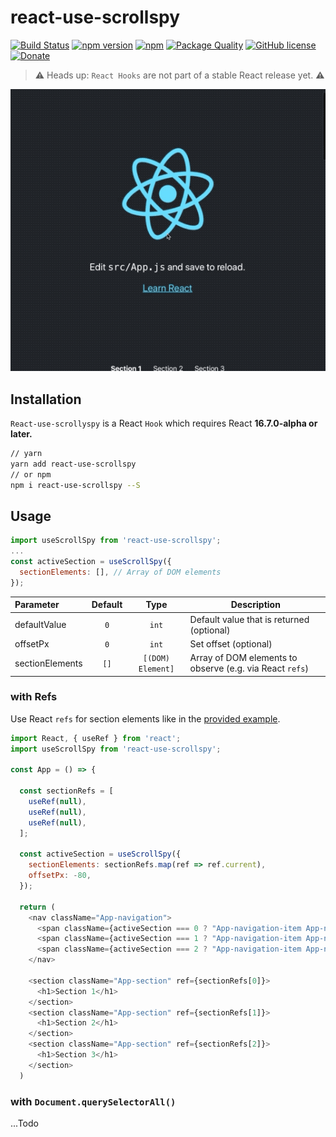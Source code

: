 # react-use-scrollspy

[![Build Status](https://travis-ci.org/Purii/react-use-scrollspy.svg?branch=master)](https://travis-ci.org/Purii/react-use-scrollspy)
[![npm version](http://img.shields.io/npm/v/react-use-scrollspy.svg?style=flat)](https://www.npmjs.com/package/react-use-scrollspy)
[![npm](https://img.shields.io/npm/dm/react-use-scrollspy.svg)](https://www.npmjs.com/package/react-use-scrollspy)
[![Package Quality](http://npm.packagequality.com/shield/react-use-scrollspy.svg)](http://packagequality.com/#?package=react-use-scrollspy)
[![GitHub license](https://img.shields.io/badge/license-MIT-blue.svg)](https://raw.githubusercontent.com/Purii/react-use-scrollspy/master/LICENSE)
[![Donate](https://img.shields.io/badge/Donate-Patreon-green.svg)](https://www.patreon.com/purii)

> ⚠️ Heads up: `React Hooks` are not part of a stable React release yet. ⚠️

![Example](example.gif)

## Installation

`React-use-scrollyspy` is a React `Hook` which requires React **16.7.0-alpha or later.**

```sh
// yarn
yarn add react-use-scrollspy
// or npm
npm i react-use-scrollspy --S
```

## Usage

```javascript
import useScrollSpy from 'react-use-scrollspy';
...
const activeSection = useScrollSpy({
  sectionElements: [], // Array of DOM elements
});
```

| Parameter       | Default |       Type        | Description                                             |
| :-------------- | :-----: | :---------------: | --------------------------------------------------------|
| defaultValue    |   `0`   |       `int`       | Default value that is returned (optional)               |
| offsetPx        |   `0`   |       `int`       | Set offset (optional)                                   |
| sectionElements |  `[]`   | `[(DOM) Element]` | Array of DOM elements to observe (e.g. via React `refs`)|

### with Refs

Use React `refs` for section elements like in the [provided example](/example).

```javascript
import React, { useRef } from 'react';
import useScrollSpy from 'react-use-scrollspy';

const App = () => {

  const sectionRefs = [
    useRef(null),
    useRef(null),
    useRef(null),
  ];

  const activeSection = useScrollSpy({
    sectionElements: sectionRefs.map(ref => ref.current),
    offsetPx: -80,
  });

  return (
    <nav className="App-navigation">
      <span className={activeSection === 0 ? "App-navigation-item App-navigation-item--active" : "App-navigation-item"}>Section 1</span>
      <span className={activeSection === 1 ? "App-navigation-item App-navigation-item--active" : "App-navigation-item"}>Section 2</span>
      <span className={activeSection === 2 ? "App-navigation-item App-navigation-item--active" : "App-navigation-item"}>Section 3</span>
    </nav>

    <section className="App-section" ref={sectionRefs[0]}>
      <h1>Section 1</h1>
    </section>
    <section className="App-section" ref={sectionRefs[1]}>
      <h1>Section 2</h1>
    </section>
    <section className="App-section" ref={sectionRefs[2]}>
      <h1>Section 3</h1>
    </section>
  )
```

### with `Document.querySelectorAll()`

...Todo
